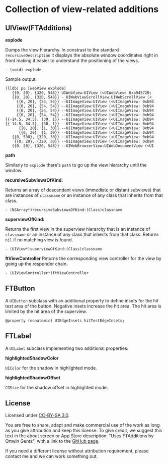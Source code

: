 Collection of view-related additions
====================================

UIView(FTAdditions)
-------------------
**explode**

Dumps the view hierarchy. In constrast to the standard `recursiveDescription` it displays the absolute window coordinates right in front making it easier to understand the positioning of the views.

    - (void) explode

Sample output:

	(lldb) po [webView explode]
	   {{0, 20}, {320, 548}} UIWebView:UIView (<UIWebView: 0xb945720; 
	   {{0, 20}, {320, 548}} -_UIWebViewScrollView:UIWebScrollView (<_
		 {{0, 20}, {54, 54}} --UIImageView:UIView (<UIImageView: 0xb94
		 {{0, 20}, {54, 54}} --UIImageView:UIView (<UIImageView: 0xb94
		 {{0, 20}, {54, 54}} --UIImageView:UIView (<UIImageView: 0xb94
		 {{0, 20}, {54, 54}} --UIImageView:UIView (<UIImageView: 0xb94
	{{-14.5, 34.5}, {30, 1}} --UIImageView:UIView (<UIImageView: 0xb94
	{{-14.5, 34.5}, {30, 1}} --UIImageView:UIView (<UIImageView: 0xb94
		  {{0, 20}, {1, 30}} --UIImageView:UIView (<UIImageView: 0xb94
		  {{0, 20}, {1, 30}} --UIImageView:UIView (<UIImageView: 0xb94
	   {{0, 538}, {320, 30}} --UIImageView:UIView (<UIImageView: 0xb94
		{{0, 20}, {320, 30}} --UIImageView:UIView (<UIImageView: 0xb94
	   {{0, 20}, {320, 548}} --UIWebBrowserView:UIWebDocumentView (<UI
	
**path**

Similarly to `explode` there's `path` to go up the view hierarchy until the window.

**recursiveSubviewsOfKind:**

Returns an array of descendant views (immediate or distant subviews) that are instances of `classname` or an instance of any class that inherits from that class.

    - (NSArray*)recursiveSubviewsOfKind:(Class)classname

**superviewOfKind:**

Returns the first view in the superview hierarchy that is an instance of `classname` or an instance of any class that inherits from that class. Returns `nil` if no matching view is found.

    - (UIView*)superviewOfKind:(Class)classname
    

**ftViewController**
Returns the corresponding view controller for the view by going up the responder chain.

    - (UIViewController*)ftViewController


FTButton
--------
A `UIButton` subclass with an additional property to define insets for the hit test area of the button. Negative insets increase the hit area. The hit area is limited by the hit area of the superview.

	@property (nonatomic) UIEdgeInsets hitTestEdgeInsets;


FTLabel
-------
A `UILabel` subclass implementing two additional properties:

**highlightedShadowColor**

`UIColor` for the shadow in highlighted mode.

**highlightedShadowOffset**

`CGSize` for the shadow offset in highlighted mode.



License
-------
Licensed under [CC-BY-SA 3.0](http://creativecommons.org/licenses/by-sa/3.0/).

You are free to share, adapt and make commercial use of the work as long as you give attribution and keep this license. To give credit, we suggest this text in the about screen or App Store description: "Uses FTAdditions by Ortwin Gentz", with a link to the [GitHub page](https://github.com/futuretap/FTAdditions).

If you need a different license without attribution requirement, please contact me and we can work something out.